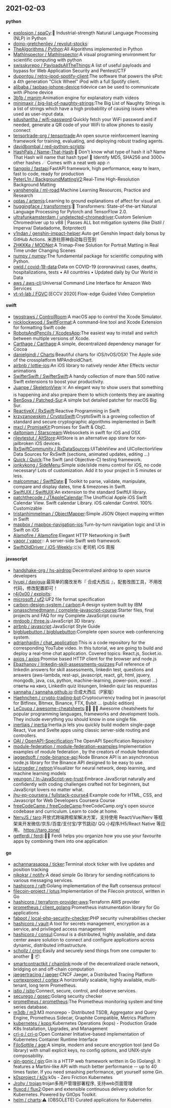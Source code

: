 ## 2021-02-03

#### python
* [explosion / spaCy](https://github.com/explosion/spaCy):💫
Industrial-strength Natural Language Processing (NLP) in Python
* [doino-gretchenliev / revolut-stocks](https://github.com/doino-gretchenliev/revolut-stocks):
* [TheAlgorithms / Python](https://github.com/TheAlgorithms/Python):All Algorithms implemented in Python
* [MathInspector / MathInspector](https://github.com/MathInspector/MathInspector):A visual programing environment for scientific computing with python
* [swisskyrepo / PayloadsAllTheThings](https://github.com/swisskyrepo/PayloadsAllTheThings):A list of useful payloads and bypass for Web Application Security and Pentest/CTF
* [dupontgu / retro-ipod-spotify-client](https://github.com/dupontgu/retro-ipod-spotify-client):The software that powers the sPot: a 4th generation "Click Wheel" iPod with a full Spotify client.
* [alibaba / taobao-iphone-device](https://github.com/alibaba/taobao-iphone-device):tidevice can be used to communicate with iPhone device
* [3b1b / manim](https://github.com/3b1b/manim):Animation engine for explanatory math videos
* [minimaxir / big-list-of-naughty-strings](https://github.com/minimaxir/big-list-of-naughty-strings):The Big List of Naughty Strings is a list of strings which have a high probability of causing issues when used as user-input data.
* [sdushantha / wifi-password](https://github.com/sdushantha/wifi-password):Quickly fetch your WiFi password and if needed, generate a QR code of your WiFi to allow phones to easily connect
* [tensortrade-org / tensortrade](https://github.com/tensortrade-org/tensortrade):An open source reinforcement learning framework for training, evaluating, and deploying robust trading agents.
* [davidbombal / red-python-scripts](https://github.com/davidbombal/red-python-scripts):
* [HashPals / Name-That-Hash](https://github.com/HashPals/Name-That-Hash):🔗
Don't know what type of hash it is? Name That Hash will name that hash type!
🤖
Identify MD5, SHA256 and 3000+ other hashes
☄
Comes with a neat web app
🔥
* [tiangolo / fastapi](https://github.com/tiangolo/fastapi):FastAPI framework, high performance, easy to learn, fast to code, ready for production
* [PeterL1n / BackgroundMattingV2](https://github.com/PeterL1n/BackgroundMattingV2):Real-Time High-Resolution Background Matting
* [yanshengjia / ml-road](https://github.com/yanshengjia/ml-road):Machine Learning Resources, Practice and Research
* [optas / artemis](https://github.com/optas/artemis):Learning to ground explanations of affect for visual art.
* [huggingface / transformers](https://github.com/huggingface/transformers):🤗
Transformers: State-of-the-art Natural Language Processing for Pytorch and TensorFlow 2.0.
* [ultrafunkamsterdam / undetected-chromedriver](https://github.com/ultrafunkamsterdam/undetected-chromedriver):Custom Selenium Chromedriver up to v88 | Passes ALL bot mitigation systems (like Distil / Imperva/ Datadadome, Botprotect)
* [y1ndan / genshin-impact-helper](https://github.com/y1ndan/genshin-impact-helper):Auto get Genshin Impact daily bonus by GitHub Actions. 米游社原神自动每日签到
* [ZHKKKe / MODNet](https://github.com/ZHKKKe/MODNet):A Trimap-Free Solution for Portrait Matting in Real Time under Changing Scenes
* [numpy / numpy](https://github.com/numpy/numpy):The fundamental package for scientific computing with Python.
* [owid / covid-19-data](https://github.com/owid/covid-19-data):Data on COVID-19 (coronavirus) cases, deaths, hospitalizations, tests • All countries • Updated daily by Our World in Data
* [aws / aws-cli](https://github.com/aws/aws-cli):Universal Command Line Interface for Amazon Web Services
* [vt-vl-lab / FGVC](https://github.com/vt-vl-lab/FGVC):[ECCV 2020] Flow-edge Guided Video Completion

#### swift
* [twostraws / ControlRoom](https://github.com/twostraws/ControlRoom):A macOS app to control the Xcode Simulator.
* [nicklockwood / SwiftFormat](https://github.com/nicklockwood/SwiftFormat):A command-line tool and Xcode Extension for formatting Swift code
* [RobotsAndPencils / XcodesApp](https://github.com/RobotsAndPencils/XcodesApp):The easiest way to install and switch between multiple versions of Xcode.
* [Carthage / Carthage](https://github.com/Carthage/Carthage):A simple, decentralized dependency manager for Cocoa
* [danielgindi / Charts](https://github.com/danielgindi/Charts):Beautiful charts for iOS/tvOS/OSX! The Apple side of the crossplatform MPAndroidChart.
* [airbnb / lottie-ios](https://github.com/airbnb/lottie-ios):An iOS library to natively render After Effects vector animations
* [SwifterSwift / SwifterSwift](https://github.com/SwifterSwift/SwifterSwift):A handy collection of more than 500 native Swift extensions to boost your productivity.
* [Juanpe / SkeletonView](https://github.com/Juanpe/SkeletonView):☠️
An elegant way to show users that something is happening and also prepare them to which contents they are awaiting
* [BenSova / Patched-Sur](https://github.com/BenSova/Patched-Sur):A simple but detailed patcher for macOS Big Sur.
* [ReactiveX / RxSwift](https://github.com/ReactiveX/RxSwift):Reactive Programming in Swift
* [krzyzanowskim / CryptoSwift](https://github.com/krzyzanowskim/CryptoSwift):CryptoSwift is a growing collection of standard and secure cryptographic algorithms implemented in Swift
* [mxcl / PromiseKit](https://github.com/mxcl/PromiseKit):Promises for Swift & ObjC.
* [daltoniam / Starscream](https://github.com/daltoniam/Starscream):Websockets in swift for iOS and OSX
* [rileytestut / AltStore](https://github.com/rileytestut/AltStore):AltStore is an alternative app store for non-jailbroken iOS devices.
* [RxSwiftCommunity / RxDataSources](https://github.com/RxSwiftCommunity/RxDataSources):UITableView and UICollectionView Data Sources for RxSwift (sections, animated updates, editing ...)
* [Quick / Quick](https://github.com/Quick/Quick):The Swift (and Objective-C) testing framework.
* [jonkykong / SideMenu](https://github.com/jonkykong/SideMenu):Simple side/slide menu control for iOS, no code necessary! Lots of customization. Add it to your project in 5 minutes or less.
* [malcommac / SwiftDate](https://github.com/malcommac/SwiftDate):🐔
Toolkit to parse, validate, manipulate, compare and display dates, time & timezones in Swift.
* [SwiftUIX / SwiftUIX](https://github.com/SwiftUIX/SwiftUIX):An extension to the standard SwiftUI library.
* [patchthecode / JTAppleCalendar](https://github.com/patchthecode/JTAppleCalendar):The Unofficial Apple iOS Swift Calendar View. Swift calendar Library. iOS calendar Control. 100% Customizable
* [tristanhimmelman / ObjectMapper](https://github.com/tristanhimmelman/ObjectMapper):Simple JSON Object mapping written in Swift
* [mapbox / mapbox-navigation-ios](https://github.com/mapbox/mapbox-navigation-ios):Turn-by-turn navigation logic and UI in Swift on iOS
* [Alamofire / Alamofire](https://github.com/Alamofire/Alamofire):Elegant HTTP Networking in Swift
* [vapor / vapor](https://github.com/vapor/vapor):💧
A server-side Swift web framework.
* [SwiftOldDriver / iOS-Weekly](https://github.com/SwiftOldDriver/iOS-Weekly):🇨🇳
老司机 iOS 周报

#### javascript
* [handshake-org / hs-airdrop](https://github.com/handshake-org/hs-airdrop):Decentralized airdrop to open source developers
* [liyupi / daxigua](https://github.com/liyupi/daxigua):最简单的魔改发布『 合成大西瓜 』，配套改图工具，不用改代码，修改配置即可！
* [r4j0x00 / exploits](https://github.com/r4j0x00/exploits):
* [microsoft / uf2](https://github.com/microsoft/uf2):UF2 file format specification
* [carbon-design-system / carbon](https://github.com/carbon-design-system/carbon):A design system built by IBM
* [jonasschmedtmann / complete-javascript-course](https://github.com/jonasschmedtmann/complete-javascript-course):Starter files, final projects and FAQ for my Complete JavaScript course
* [mrdoob / three.js](https://github.com/mrdoob/three.js):JavaScript 3D library.
* [airbnb / javascript](https://github.com/airbnb/javascript):JavaScript Style Guide
* [bigbluebutton / bigbluebutton](https://github.com/bigbluebutton/bigbluebutton):Complete open source web conferencing system.
* [adrianhajdin / chat_application](https://github.com/adrianhajdin/chat_application):This is a code repository for the corresponding YouTube video. In this tutorial, we are going to build and deploy a real-time chat application. Covered topics: React.js, Socket.io.
* [axios / axios](https://github.com/axios/axios):Promise based HTTP client for the browser and node.js
* [Ebazhanov / linkedin-skill-assessments-quizzes](https://github.com/Ebazhanov/linkedin-skill-assessments-quizzes):Full reference of linkedin answers for skill assessments, linkedin test, questions and answers (aws-lambda, rest-api, javascript, react, git, html, jquery, mongodb, java, css, python, machine-learning, power-poin, excel ...) ответы на квиз, LinkedIn quiz lösungen, linkedin quiz las respuestas
* [sannaha / sannaha.github.io](https://github.com/sannaha/sannaha.github.io):合成大西瓜（P家版）
* [Haehnchen / crypto-trading-bot](https://github.com/Haehnchen/crypto-trading-bot):Cryptocurrency trading bot in javascript for Bitfinex, Bitmex, Binance, FTX, Bybit ... (public edition)
* [LeCoupa / awesome-cheatsheets](https://github.com/LeCoupa/awesome-cheatsheets):👩‍💻
👨‍💻
Awesome cheatsheets for popular programming languages, frameworks and development tools. They include everything you should know in one single file.
* [inertiajs / inertia](https://github.com/inertiajs/inertia):Inertia.js lets you quickly build modern single-page React, Vue and Svelte apps using classic server-side routing and controllers.
* [OAI / OpenAPI-Specification](https://github.com/OAI/OpenAPI-Specification):The OpenAPI Specification Repository
* [module-federation / module-federation-examples](https://github.com/module-federation/module-federation-examples):Implementation examples of module federation , by the creators of module federation
* [jaggedsoft / node-binance-api](https://github.com/jaggedsoft/node-binance-api):Node Binance API is an asynchronous node.js library for the Binance API designed to be easy to use.
* [lutzroeder / netron](https://github.com/lutzroeder/netron):Visualizer for neural network, deep learning, and machine learning models
* [yeungon / In-JavaScript-we-trust](https://github.com/yeungon/In-JavaScript-we-trust):Embrace JavaScript naturally and confidently with coding challenges crafted not for beginners, but JavaScript lovers no matter what.
* [jhu-ep-coursera / fullstack-course4](https://github.com/jhu-ep-coursera/fullstack-course4):Example code for HTML, CSS, and Javascript for Web Developers Coursera Course
* [freeCodeCamp / freeCodeCamp](https://github.com/freeCodeCamp/freeCodeCamp):freeCodeCamp.org's open source codebase and curriculum. Learn to code at home.
* [NervJS / taro](https://github.com/NervJS/taro):开放式跨端跨框架解决方案，支持使用 React/Vue/Nerv 等框架来开发微信/京东/百度/支付宝/字节跳动/ QQ 小程序/H5/React Native 等应用。 https://taro.zone/
* [getferdi / ferdi](https://github.com/getferdi/ferdi):🧔🏽 Ferdi helps you organize how you use your favourite apps by combining them into one application

#### go
* [achannarasappa / ticker](https://github.com/achannarasappa/ticker):Terminal stock ticker with live updates and position tracking
* [nikoksr / notify](https://github.com/nikoksr/notify):A dead simple Go library for sending notifications to various messaging services.
* [hashicorp / raft](https://github.com/hashicorp/raft):Golang implementation of the Raft consensus protocol
* [filecoin-project / lotus](https://github.com/filecoin-project/lotus):Implementation of the Filecoin protocol, written in Go
* [hashicorp / terraform-provider-aws](https://github.com/hashicorp/terraform-provider-aws):Terraform AWS provider
* [prometheus / client_golang](https://github.com/prometheus/client_golang):Prometheus instrumentation library for Go applications
* [fabpot / local-php-security-checker](https://github.com/fabpot/local-php-security-checker):PHP security vulnerabilities checker
* [hashicorp / vault](https://github.com/hashicorp/vault):A tool for secrets management, encryption as a service, and privileged access management
* [hashicorp / consul](https://github.com/hashicorp/consul):Consul is a distributed, highly available, and data center aware solution to connect and configure applications across dynamic, distributed infrastructure.
* [schollz / croc](https://github.com/schollz/croc):Easily and securely send things from one computer to another
🐊
📦
* [smartcontractkit / chainlink](https://github.com/smartcontractkit/chainlink):node of the decentralized oracle network, bridging on and off-chain computation
* [jaegertracing / jaeger](https://github.com/jaegertracing/jaeger):CNCF Jaeger, a Distributed Tracing Platform
* [cortexproject / cortex](https://github.com/cortexproject/cortex):A horizontally scalable, highly available, multi-tenant, long term Prometheus.
* [istio / istio](https://github.com/istio/istio):Connect, secure, control, and observe services.
* [securego / gosec](https://github.com/securego/gosec):Golang security checker
* [prometheus / prometheus](https://github.com/prometheus/prometheus):The Prometheus monitoring system and time series database.
* [m3db / m3](https://github.com/m3db/m3):M3 monorepo - Distributed TSDB, Aggregator and Query Engine, Prometheus Sidecar, Graphite Compatible, Metrics Platform
* [kubernetes / kops](https://github.com/kubernetes/kops):Kubernetes Operations (kops) - Production Grade K8s Installation, Upgrades, and Management
* [cri-o / cri-o](https://github.com/cri-o/cri-o):Open Container Initiative-based implementation of Kubernetes Container Runtime Interface
* [FiloSottile / age](https://github.com/FiloSottile/age):A simple, modern and secure encryption tool (and Go library) with small explicit keys, no config options, and UNIX-style composability.
* [gin-gonic / gin](https://github.com/gin-gonic/gin):Gin is a HTTP web framework written in Go (Golang). It features a Martini-like API with much better performance -- up to 40 times faster. If you need smashing performance, get yourself some Gin.
* [k0sproject / k0s](https://github.com/k0sproject/k0s):k0s - Zero Friction Kubernetes
* [Jrohy / trojan](https://github.com/Jrohy/trojan):trojan多用户管理部署程序, 支持web页面管理
* [fluxcd / flux2](https://github.com/fluxcd/flux2):Open and extensible continuous delivery solution for Kubernetes. Powered by GitOps Toolkit.
* [helm / charts](https://github.com/helm/charts):⚠️
(OBSOLETE) Curated applications for Kubernetes
